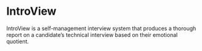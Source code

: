 # IntroView
IntroView is a self-management interview system that produces a thorough report on a candidate’s technical interview based on their emotional quotient.
